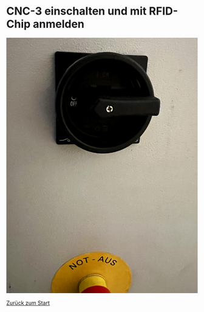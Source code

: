 # CNC-3 einschalten und mit RFID-Chip anmelden
<img src="images/IMG_5461.jpg" alt="Description of image">


[Zurück zum Start](https://makerspace-wi.github.io/Project-CNC-3/)